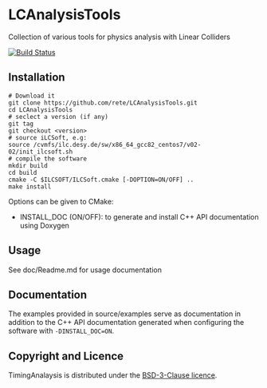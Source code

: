 # LCAnalysisTools 

Collection of various tools for physics analysis with Linear Colliders

[![Build Status](https://travis-ci.org/rete/LCAnalysisTools.svg?branch=master)](https://travis-ci.org/rete/LCAnalysisTools)

## Installation

```shell
# Download it
git clone https://github.com/rete/LCAnalysisTools.git
cd LCAnalysisTools
# seclect a version (if any)
git tag
git checkout <version>
# source iLCSoft, e.g:
source /cvmfs/ilc.desy.de/sw/x86_64_gcc82_centos7/v02-02/init_ilcsoft.sh
# compile the software
mkdir build
cd build
cmake -C $ILCSOFT/ILCSoft.cmake [-DOPTION=ON/OFF] ..
make install
```

Options can be given to CMake:

- INSTALL_DOC (ON/OFF): to generate and install C++ API documentation using Doxygen

## Usage

See doc/Readme.md for usage documentation

## Documentation

The examples provided in source/examples serve as documentation in addition to the C++ API documentation generated when configuring the software with `-DINSTALL_DOC=ON`.

## Copyright and Licence

TimingAnalaysis is distributed under the [BSD-3-Clause licence](http://opensource.org/licenses/BSD-3-Clause).
